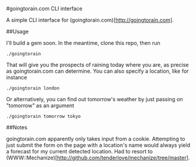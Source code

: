 #goingtorain.com CLI interface

A simple CLI interface for (goingtorain.com)[http://goingtorain.com].

##Usage

I'll build a gem soon. In the meantime, clone this repo, then run

    ./goingtorain
    
That will give you the prospects of raining today where you are, as precise as goingtorain.com can determine. You
can also specify a location, like for instance

    ./goingtorain london
    
Or alternatively, you can find out tomorrow's weather by just passing on "tomorrow" as an argument

    ./goingtorain tomorrow tokyo
    
##Notes

goingtorain.com apparently only takes input from a cookie. Attempting to just submit the form on the page
with a location's name would always yield a forecast for my current detected location. Had to resort to
(WWW::Mechanize)[http://github.com/tenderlove/mechanize/tree/master].